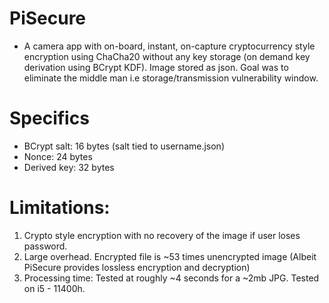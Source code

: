 # PiSecure

- A camera app with on-board, instant, on-capture cryptocurrency style encryption using ChaCha20 without any key storage (on demand key derivation using BCrypt KDF). Image stored as json. Goal was to eliminate the middle man i.e storage/transmission vulnerability window.

# Specifics
- BCrypt salt: 16 bytes (salt tied to username.json)
- Nonce: 24 bytes
- Derived key: 32 bytes

# Limitations: 
1. Crypto style encryption with no recovery of the image if user loses password.
2. Large overhead. Encrypted file is ~53 times unencrypted image (Albeit PiSecure provides lossless encryption and decryption)
3. Processing time: Tested at roughly ~4 seconds for a ~2mb JPG. Tested on i5 - 11400h.
